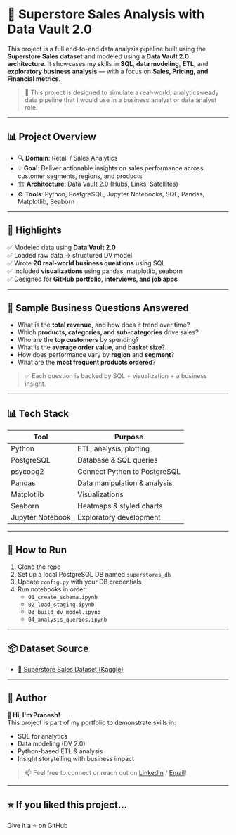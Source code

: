 # 🧮 Superstore Sales Analysis with Data Vault 2.0

This project is a full end-to-end data analysis pipeline built using the **Superstore Sales dataset** and modeled using a **Data Vault 2.0 architecture**. It showcases my skills in **SQL**, **data modeling**, **ETL**, and **exploratory business analysis** — with a focus on **Sales, Pricing, and Financial metrics**.

> 📌 This project is designed to simulate a real-world, analytics-ready data pipeline that I would use in a business analyst or data analyst role.

---

## 📊 Project Overview

- 🔍 **Domain**: Retail / Sales Analytics  
- 💡 **Goal**: Deliver actionable insights on sales performance across customer segments, regions, and products  
- 🏗️ **Architecture**: Data Vault 2.0 (Hubs, Links, Satellites)
- ⚙️ **Tools**: Python, PostgreSQL, Jupyter Notebooks, SQL, Pandas, Matplotlib, Seaborn

---

## 📌 Highlights

✅ Modeled data using **Data Vault 2.0**  
✅ Loaded raw data → structured DV model  
✅ Wrote **20 real-world business questions** using SQL  
✅ Included **visualizations** using pandas, matplotlib, seaborn  
✅ Designed for **GitHub portfolio, interviews, and job apps**

---

## 💬 Sample Business Questions Answered

- What is the **total revenue**, and how does it trend over time?
- Which **products, categories, and sub-categories** drive sales?
- Who are the **top customers** by spending?
- What is the **average order value**, and **basket size**?
- How does performance vary by **region** and **segment**?
- What are the **most frequent products ordered**?

> ✅ Each question is backed by SQL + visualization + a business insight.

---

## 📊 Tech Stack

| Tool            | Purpose                         |
|-----------------|---------------------------------|
| Python          | ETL, analysis, plotting         |
| PostgreSQL      | Database & SQL queries          |
| psycopg2        | Connect Python to PostgreSQL    |
| Pandas          | Data manipulation & analysis    |
| Matplotlib      | Visualizations                  |
| Seaborn         | Heatmaps & styled charts        |
| Jupyter Notebook| Exploratory development         |

---

## 🚀 How to Run

1. Clone the repo  
2. Set up a local PostgreSQL DB named `superstores_db`  
3. Update `config.py` with your DB credentials  
4. Run notebooks in order:
    - `01_create_schema.ipynb`
    - `02_load_staging.ipynb`
    - `03_build_dv_model.ipynb`
    - `04_analysis_queries.ipynb`

---

## 📦 Dataset Source

- [🧾 Superstore Sales Dataset (Kaggle)](https://www.kaggle.com/datasets/vivek468/superstore-dataset-final)

---

## 🧠 Author

**👋 Hi, I'm Pranesh!**  
This project is part of my portfolio to demonstrate skills in:
- SQL for analytics
- Data modeling (DV 2.0)
- Python-based ETL & analysis
- Insight storytelling with business impact

> 📫 Feel free to connect or reach out on [LinkedIn](#) / [Email](#)!

---

## ⭐ If you liked this project...

Give it a ⭐ on GitHub
